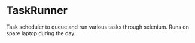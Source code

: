 # TaskRunner
Task scheduler to queue and run various tasks through selenium. Runs on spare laptop during the day.

